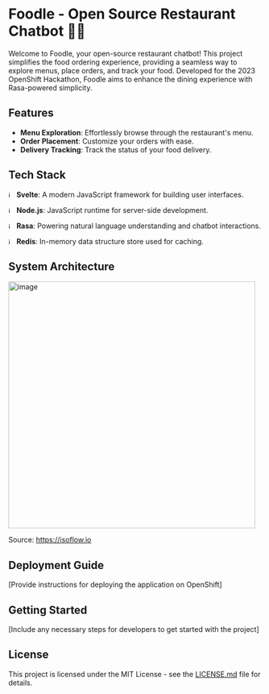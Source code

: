 # Foodle - Open Source Restaurant Chatbot 🍔🤖

Welcome to Foodle, your open-source restaurant chatbot! This project simplifies the food ordering experience, providing a seamless way to explore menus, place orders, and track your food. Developed for the 2023 OpenShift Hackathon, Foodle aims to enhance the dining experience with Rasa-powered simplicity.

## Features

- **Menu Exploration**: Effortlessly browse through the restaurant's menu.
- **Order Placement**: Customize your orders with ease.
- **Delivery Tracking**: Track the status of your food delivery.

## Tech Stack


 <img height="12" width="auto" alt="image" src="https://github.com/N-ckDotCom/Foodle/assets/93934484/608b5e9f-45f2-43f7-98d5-29b12c96e569"> **Svelte**: A modern JavaScript framework for building user interfaces.
 
<img height="12" width="auto" alt="image" src="https://github.com/N-ckDotCom/Foodle/assets/93934484/8d9d45ed-03bb-4fb7-be24-e1a73252bc51"> **Node.js**: JavaScript runtime for server-side development.

<img height="12" width="auto" alt="image" src="https://github.com/N-ckDotCom/Foodle/assets/93934484/111de971-d411-4705-abc9-4180f7c924ca"> **Rasa**: Powering natural language understanding and chatbot interactions.

<img height="12" width="auto" alt="image" src="https://github.com/N-ckDotCom/Foodle/assets/93934484/a3daa809-42cc-4adc-a091-fc933f639fe8)"> **Redis**: In-memory data structure store used for caching.

## System Architecture

<img width="490" alt="image" src="https://github.com/N-ckDotCom/Foodle/assets/93934484/55df5ef1-cd2e-417a-984a-39682fe9b969">

Source: https://isoflow.io

## Deployment Guide


[Provide instructions for deploying the application on OpenShift]

## Getting Started

[Include any necessary steps for developers to get started with the project]

## License

This project is licensed under the MIT License - see the [LICENSE.md](LICENSE.md) file for details.
